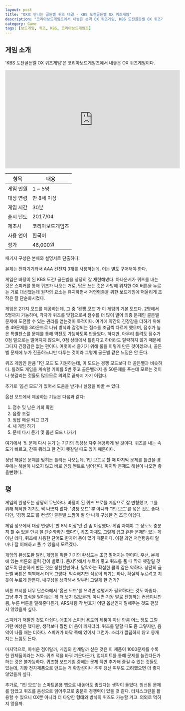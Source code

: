 ```yaml
---
layout: post
title: "OX로 만나는 골든벨 퀴즈 대결 - KBS 도전골든벨 OX 퀴즈게임"
description: "코리아보드게임즈에서 내놓은 본격 OX 퀴즈게임, KBS 도전골든벨 OX 퀴즈게임을 해봤다."
category: Game
tags: [보드게임, 퀴즈, KBS, 코리아보드게임즈]
---
```


## 게임 소개

'KBS 도전골든벨 OX 퀴즈게임'은 코리아보드게임즈에서 내놓은 OX 퀴즈게임이다.

<iframe width="560" height="315" src="https://www.youtube.com/embed/ue-OrvCRge4" frameborder="0" allowfullscreen></iframe>

항목      | 내용
----------|-------------------
게임 인원 | 1 ~ 5명
대상 연령 | 만 8세 이상
게임 시간 | 30분
출시 년도 | 2017/04
제조사    | 코리아보드게임즈
사용 언어 | 한국어
정가      | 46,000원

패키지 구성은 본체와 설명서로 단출하다.

본체는 전자기기라서 AAA 건전지 3개를 사용하는데, 이는 별도 구매해야 한다.

게임은 바탕이 된 KBS 도전! 골든벨을 상당히 잘 재현해냈다.
아나운서가 퀴즈를 내는 것은 스피커를 통해 퀴즈가 나오는 거로,
답은 쓰는 것은 사방에 위치한 OX 버튼을 누르는 거로 대신했는데
원작의 요소는 유지하면서 저연령층을 위한 보드게임에 어울리게 조작은 잘 단순화시켰다.

게임은 2가지 모드를 제공하는데, 그 중 '경쟁 모드'가 이 게임의 기본 모드다.
2명에서 5명까지 가능하며,
각자가 퀴즈를 맞힘으로써 점수를 더 많이 벌어 최종 문제인 골든벨 문제에 도전할 수 있는 권리를 얻는것이 목적이다.
여기에 약간의 긴장감을 더하기 위해 총 49문제를 3라운드로 나눠 방식과 감정되는 점수를 조금씩 다르게 했으며, 점수가 높은 특별찬스를 문제를 통해 역전도 가능하도록 만들었다.
하지만, 아무리 틀려도 점수가 0점 밑으로는 떨어지지 않으며,
0점 상태에서 틀린다고 하더라도 탈락하지 않기 때문에 그다지 긴장감은 없는 편이다.
여럿이서 즐기기 위해 룰을 이렇게 만든 것이겠으나,
골든벨 문제에 누가 진출하느냐만 다투는 것이라 그렇게 골든벨 같은 느낌은 안 든다.

퀴즈 게임인 만큼 '1인 모드'도 지원하는데,
이 모드는 경쟁 모드보다 더 골든벨과 비슷하다.
틀려도 게임을 계속할 기회를 5번 주고 골든벨까지 총 50문제를 푸는데
모르는 것이나 헷갈리는 것들도 많으므로 의외로 끝까지 가기 어렵다.

추가로 '옵션 모드'가 있어서 도움을 받거나 설정을 바꿀 수 있다.

옵션 모드에서 제공하는 기능은 다음과 같다:

1. 점수 및 남은 기회 확인
2. 음량 조절
3. 정답 해설 켜고 끄기
4. 새 게임 하기
5. 문제 다시 듣기 및 옵션 모드 나가기

여기에서 '5. 문제 다시 듣기'는 기기의 특성상 자주 애용하게 될 것이다.
퀴즈를 내는 속도가 빠르고, 간혹 뭐라고 한 건지 헷갈릴 때도 있기 때문이다.

정답 해설은 문제를 맞히든 틀리든 나오는데,
1인 모드로 할 때 마지막 문제를 틀렸을 경우에는 해설이 나오지 않고 바로 엔딩 멘트로 넘어간다.
마지막 문제도 해설이 나오면 좋을뻔했다.


## 평

게임의 완성도는 상당히 무난하다.
바탕이 된 퀴즈 프로를 게임으로 잘 변형했고,
그를 위해 제작한 기기도 썩 나쁘지 않다.
'경쟁 모드' 뿐 아니라 '1인 모드'를 넣은 것도 좋다.
다만, '경쟁 모드'를 컨셉인 골든벨 느낌이 잘 안 나게 구성한 건 조금 아쉽다.

게임 정보에서 대상 연령이 '만 8세 이상'인 건 좀 이상했다.
게임 자체야 그 정도도 충분히 할 수 있을 만큼 잘 단순화하긴 했다만,
퀴즈 자체도 그렇게 쉽고 흔한 문제만 있는 게 아닌 데다,
퀴즈에 사용한 단어도 한자어 등이 많기 때문이다.
이걸 과연 저연령층이 얼마나 잘 이해하고 풀 수 있을지 모르겠다.

게임의 완성도완 달리, 게임을 위한 기기의 완성도는 조금 떨어지는 편이다.
우선, 본체에 있는 버튼의 클릭 감이 별로다.
큼지막해서 누르기 좋고 퀴즈를 풀 때 딱히 헷갈릴 것 없도록 단순하게 만든 것은 칭찬할만하나, 
달칵하는 확실한 클릭 감은 약하다.
상단의 골든벨 버튼은 뻑뻑해서 더욱 그렇다.
익숙해지면 적응이 되기는 하나, 확실히 누르려고 치듯이 누르게 만든다.
내구성을 생각해서 일부러 그렇게 한 건가?

버튼 표시를 너무 단순화해서 '옵션 모드'를 쓰려면 설명서가 필요하다는 것도 아쉽다.
그냥 추가 표식을 달아놓는 게 더 낫지 않았을까.
아니면 기왕 말로 진행하는 컨셉이니만큼, 누른 버튼을 말해준다든가, ARS처럼 각 번호가 어떤 옵션인지 말해주는 것도 괜찮지 않았을까 싶다.

스피커가 저질인 것도 아쉽다.
애초에 스피커 용도의 제품이 아닌 만큼 어느 정도 그럴 거란 예상은 했다만, 생각보다 훨씬 더 음이 깨지더라.
퀴즈를 말할 때도 좀 그렇지만, 음악이 나올 때는 더하다.
스피커가 바닥 쪽에 있어서 그런가.
소리가 깔끔하지 않고 뭉개지는 느낌도 든다.

마지막으로, 아쉬운 점이랄까, 게임의 한계랄까 싶은 것은
이 제품이 1000문제를 수록한 완제품이라는 거다.
퀴즈 팩을 바꿔 끼운다든가, 업데이트를 통해 문제를 늘린다든가 하는 것은 불가능하다.
퀴즈형 보드게임 중에는 문제 팩만 추가해 즐길 수 있는 것들도 있는데,
기왕 전자제품으로 만드는 거 확장성이나 추후 갱신 여부도 고려했으면 더 좋지 않았을까 싶다.

추가로, '1인 모드'는 스마트폰용 앱으로 내놓아도 좋겠다는 생각이 들었다.
엄선된 문제를 담았고 퀴즈를 음성으로 읽어주므로 충분히 경쟁력이 있을 것 같다.
터치스크린을 활용할 수 있으니 OX뿐 아니라 더 다양한 형태와 방식의 퀴즈도 가능할 거고.
의외로 먹히지 않을까.
